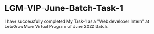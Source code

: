 # LGM-VIP-June-Batch-Task-1
I have successfully completed My Task-1 as a "Web developer Intern"  at LetsGrowMore Virtual Program of June 2022 Batch.
